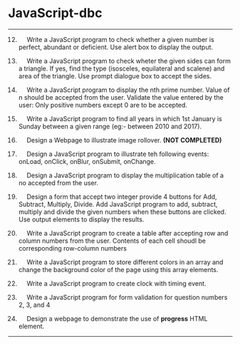 # JavaScript-dbc

---

12. &emsp; Write a JavaScript program to check whether a given number is perfect, abundant or deficient. Use alert box to display the output.

13. &emsp; Write a JavaScript program to check wheter the given sides can form a triangle. If yes, find the type (isosceles, equilateral and scalene) and area of the triangle. Use prompt dialogue box to accept the sides.

14. &emsp; Write a JavaScript program to display the nth prime number. Value of n should be accepted from the user. Validate the value entered by the user: Only positive numbers except 0 are to be accepted.

15. &emsp; Write a JavaScript program to find all years in which 1st January is Sunday between a given range (eg:- between 2010 and 2017).

16. &emsp; Design a Webpage to illustrate image rollover. **(NOT COMPLETED)**

17. &emsp; Design a JavaScript program to illustrate teh following events: onLoad, onClick, onBlur, onSubmit, onChange.

18. &emsp; Design a JavaScript program to display the multiplication table of a no accepted from the user.

19. &emsp; Design a form that accept two integer provide 4 buttons for Add, Subtract, Multiply, Divide. Add JavaScript program to add, subtract, multiply and divide the given numbers when these buttons are clicked. Use output elements to display the results.

20. &emsp; Write a JavaScript program to create a table after accepting row and column numbers from the user. Contents of each cell shoudl be corresponding row-column numbers

21. &emsp; Write a JavaScript program to store different colors in an array and change the background color of the page using this array elements.

22. &emsp; Write a JavaScript program to create clock with timing event.

23. &emsp; Write a JavaScript program for form validation for question numbers 2, 3, and 4

24. &emsp; Design a webpage to demonstrate the use of **progress** HTML element.

---
